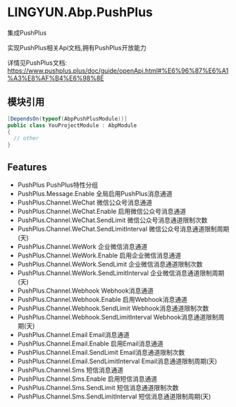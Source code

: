 # LINGYUN.Abp.PushPlus

集成PushPlus  

实现PushPlus相关Api文档,拥有PushPlus开放能力  

详情见PushPlus文档: https://www.pushplus.plus/doc/guide/openApi.html#%E6%96%87%E6%A1%A3%E8%AF%B4%E6%98%8E  

## 模块引用

```csharp
[DependsOn(typeof(AbpPushPlusModule))]
public class YouProjectModule : AbpModule
{
  // other
}
```

## Features

* PushPlus										PushPlus特性分组  
* PushPlus.Message.Enable						全局启用PushPlus消息通道  
* PushPlus.Channel.WeChat						微信公众号消息通道	
* PushPlus.Channel.WeChat.Enable				启用微信公众号消息通道	
* PushPlus.Channel.WeChat.SendLimit				微信公众号消息通道限制次数	
* PushPlus.Channel.WeChat.SendLimitInterval		微信公众号消息通道限制周期(天)	
* PushPlus.Channel.WeWork						企业微信消息通道	
* PushPlus.Channel.WeWork.Enable				启用企业微信消息通道	
* PushPlus.Channel.WeWork.SendLimit				企业微信消息通道限制次数	
* PushPlus.Channel.WeWork.SendLimitInterval		企业微信消息通道限制周期(天)	
* PushPlus.Channel.Webhook						Webhook消息通道	
* PushPlus.Channel.Webhook.Enable				启用Webhook消息通道	
* PushPlus.Channel.Webhook.SendLimit			Webhook消息通道限制次数	
* PushPlus.Channel.Webhook.SendLimitInterval	Webhook消息通道限制周期(天)	
* PushPlus.Channel.Email						Email消息通道	
* PushPlus.Channel.Email.Enable					启用Email消息通道	
* PushPlus.Channel.Email.SendLimit				Email消息通道限制次数	
* PushPlus.Channel.Email.SendLimitInterval		Email消息通道限制周期(天)	
* PushPlus.Channel.Sms							短信消息通道	
* PushPlus.Channel.Sms.Enable					启用短信消息通道	
* PushPlus.Channel.Sms.SendLimit				短信消息通道限制次数	
* PushPlus.Channel.Sms.SendLimitInterval		短信消息通道限制周期(天)	
